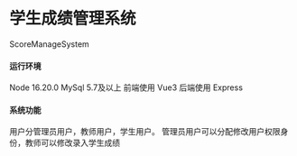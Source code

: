 # 学生成绩管理系统
ScoreManageSystem
#### 运行环境
Node 16.20.0
MySql 5.7及以上
前端使用 Vue3
后端使用 Express

#### 系统功能
用户分管理员用户，教师用户，学生用户。
管理员用户可以分配修改用户权限身份，教师可以修改录入学生成绩

